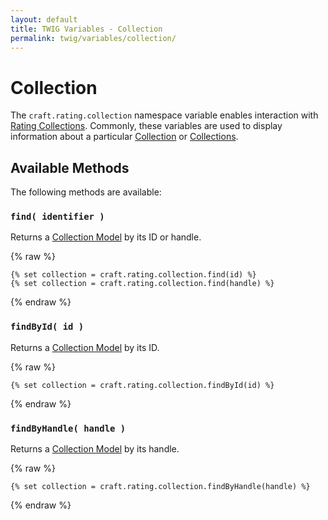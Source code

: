 ```yaml
---
layout: default
title: TWIG Variables - Collection
permalink: twig/variables/collection/
---
```


# Collection

The `craft.rating.collection` namespace variable enables interaction with [Rating Collections][Collection].  Commonly, these variables are used to display information about a particular [Collection] or [Collections][Collection].

## Available Methods

The following methods are available:

### `find( identifier )`

Returns a [Collection Model][Collection] by its ID or handle.

{% raw %}
~~~twig
{% set collection = craft.rating.collection.find(id) %}
{% set collection = craft.rating.collection.find(handle) %}
~~~
{% endraw %}

### `findById( id )`

Returns a [Collection Model][Collection] by its ID.

{% raw %}
~~~twig
{% set collection = craft.rating.collection.findById(id) %}
~~~
{% endraw %}

### `findByHandle( handle )`

Returns a [Collection Model][Collection] by its handle.

{% raw %}
~~~twig
{% set collection = craft.rating.collection.findByHandle(handle) %}
~~~
{% endraw %}

[Collection]: /models/standard/collection "Rating Collection Model"